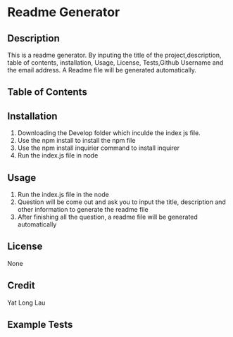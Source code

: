 # Readme Generator

## Description
This is a readme generator. By inputing the title of the project,description, table of contents, installation, Usage, License, Tests,Github Username and the email address. A Readme file will be generated automatically.

## Table of Contents

## Installation
1. Downloading the Develop folder which inculde the index js file.
2. Use the npm install to install the npm file
3. Use the npm install inquirier command to install inquirer
4. Run the index.js file in node 

## Usage
1. Run the index.js file in the node
2. Question will be come out and ask you to input the title, description and other information to generate the readme file
3. After finishing all the question, a readme file will be generated automatically

## License
None
## Credit
Yat Long Lau

## Example Tests
